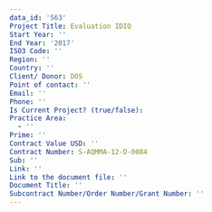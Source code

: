 ```yaml
---
data_id: '563'
Project Title: Evaluation IDIQ
Start Year: ''
End Year: '2017'
ISO3 Code: ''
Region: ''
Country: ''
Client/ Donor: DOS
Point of contact: ''
Email: ''
Phone: ''
Is Current Project? (true/false): 
Practice Area:
  - ''
Prime: ''
Contract Value USD: ''
Contract Number: S-AQMMA-12-D-0084
Sub: ''
Link: ''
Link to the document file: ''
Document Title: ''
Subcontract Number/Order Number/Grant Number: ''
---
```


